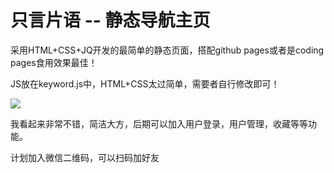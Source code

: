 # 只言片语 -- 静态导航主页

采用HTML+CSS+JQ开发的最简单的静态页面，搭配github pages或者是coding pages食用效果最佳！

JS放在keyword.js中，HTML+CSS太过简单，需要者自行修改即可！

![](只言片语.png)

我看起来非常不错，简洁大方，后期可以加入用户登录，用户管理，收藏等等功能。

计划加入微信二维码，可以扫码加好友